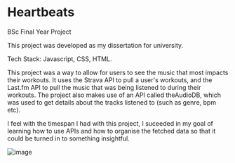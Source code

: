 # Heartbeats
BSc Final Year Project

This project was developed as my dissertation for university. 

Tech Stack: Javascript, CSS, HTML.

This project was a way to allow for users to see the music that most impacts their workouts. It uses the Strava API to pull a user's workouts, and the Last.fm API to pull the music that was being listened to during their workouts.
The project also makes use of an API called theAudioDB, which was used to get details about the tracks listened to (such as genre, bpm etc).

I feel with the timespan I had with this project, I suceeded in my goal of learning how to use APIs and how to organise the fetched data so that it could be turned in to something insightful.

![image](https://user-images.githubusercontent.com/43986628/213446800-4c949f1a-e6e4-4d4b-942e-bed5b01ce4e2.png)
